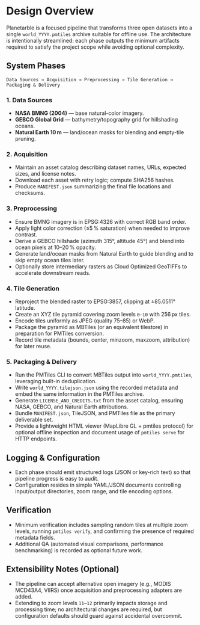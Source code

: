 # Design Overview

Planetarble is a focused pipeline that transforms three open datasets into a single `world_YYYY.pmtiles` archive suitable for offline use. The architecture is intentionally streamlined: each phase outputs the minimum artifacts required to satisfy the project scope while avoiding optional complexity.

## System Phases

```
Data Sources → Acquisition → Preprocessing → Tile Generation → Packaging & Delivery
```

### 1. Data Sources
- **NASA BMNG (2004)** — base natural-color imagery.
- **GEBCO Global Grid** — bathymetry/topography grid for hillshading oceans.
- **Natural Earth 10 m** — land/ocean masks for blending and empty-tile pruning.

### 2. Acquisition
- Maintain an asset catalog describing dataset names, URLs, expected sizes, and license notes.
- Download each asset with retry logic; compute SHA256 hashes.
- Produce `MANIFEST.json` summarizing the final file locations and checksums.

### 3. Preprocessing
- Ensure BMNG imagery is in EPSG:4326 with correct RGB band order.
- Apply light color correction (≤5 % saturation) when needed to improve contrast.
- Derive a GEBCO hillshade (azimuth 315°, altitude 45°) and blend into ocean pixels at 10–20 % opacity.
- Generate land/ocean masks from Natural Earth to guide blending and to skip empty ocean tiles later.
- Optionally store intermediary rasters as Cloud Optimized GeoTIFFs to accelerate downstream reads.

### 4. Tile Generation
- Reproject the blended raster to EPSG:3857, clipping at ±85.0511° latitude.
- Create an XYZ tile pyramid covering zoom levels `0–10` with 256 px tiles.
- Encode tiles uniformly as JPEG (quality 75–85) or WebP.
- Package the pyramid as MBTiles (or an equivalent tilestore) in preparation for PMTiles conversion.
- Record tile metadata (bounds, center, minzoom, maxzoom, attribution) for later reuse.

### 5. Packaging & Delivery
- Run the PMTiles CLI to convert MBTiles output into `world_YYYY.pmtiles`, leveraging built-in deduplication.
- Write `world_YYYY.tilejson.json` using the recorded metadata and embed the same information in the PMTiles archive.
- Generate `LICENSE_AND_CREDITS.txt` from the asset catalog, ensuring NASA, GEBCO, and Natural Earth attributions.
- Bundle `MANIFEST.json`, TileJSON, and PMTiles file as the primary deliverable set.
- Provide a lightweight HTML viewer (MapLibre GL + pmtiles protocol) for optional offline inspection and document usage of `pmtiles serve` for HTTP endpoints.

## Logging & Configuration
- Each phase should emit structured logs (JSON or key-rich text) so that pipeline progress is easy to audit.
- Configuration resides in simple YAML/JSON documents controlling input/output directories, zoom range, and tile encoding options.

## Verification
- Minimum verification includes sampling random tiles at multiple zoom levels, running `pmtiles verify`, and confirming the presence of required metadata fields.
- Additional QA (automated visual comparisons, performance benchmarking) is recorded as optional future work.

## Extensibility Notes (Optional)
- The pipeline can accept alternative open imagery (e.g., MODIS MCD43A4, VIIRS) once acquisition and preprocessing adapters are added.
- Extending to zoom levels `11–12` primarily impacts storage and processing time; no architectural changes are required, but configuration defaults should guard against accidental overcommit.
